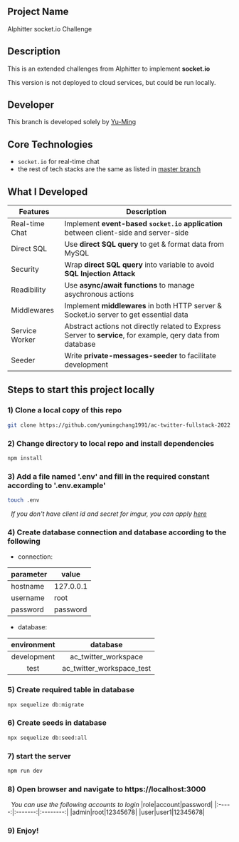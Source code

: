 ## Project Name
Alphitter socket.io Challenge

## Description
This is an extended challenges from Alphitter to implement **socket.io**

This version is not deployed to cloud services, but could be run locally.

## Developer
This branch is developed solely by [Yu-Ming](https://www.linkedin.com/in/yumingchang1991/)

## Core Technologies
- `socket.io` for real-time chat
- the rest of tech stacks are the same as listed in [master branch](https://github.com/yumingchang1991/ac-twitter-fullstack-2022)

## What I Developed
| Features | Description |
| --- | --- |
| Real-time Chat | Implement **event-based `socket.io` application** between client-side and server-side |
| Direct SQL | Use **direct SQL query** to get & format data from MySQL |
| Security | Wrap **direct SQL query** into variable to avoid **SQL Injection Attack** |
| Readibility | Use **async/await functions** to manage asychronous actions |
| Middlewares | Implement **middlewares** in both HTTP server & Socket.io server to get essential data |
| Service Worker | Abstract actions not directly related to Express Server to **service**, for example, qery data from database |
| Seeder | Write **private-messages-seeder** to facilitate development |

## Steps to start this project locally

### 1) Clone a local copy of this repo
```bash
git clone https://github.com/yumingchang1991/ac-twitter-fullstack-2022
```


### 2) Change directory to local repo and install dependencies
```bash
npm install
```

### 3) Add a file named '.env' and fill in the required constant according to '.env.example'
```bash
touch .env
```  
    
&nbsp;&nbsp;_If you don't have client id and secret for imgur, you can apply [here](https://api.imgur.com/oauth2/addclient)_


### 4) Create database connection and database according to the following
- connection:

|parameter|value|
|---------|---------|
|hostname|127.0.0.1|
|username|root|
|password|password|

- database:

|environment|database|
|:---------:|:------------------:|
|development|ac_twitter_workspace|
|test|ac_twitter_workspace_test|

### 5) Create required table in database
```bash
npx sequelize db:migrate
```

### 6) Create seeds in database
```bash
npx sequelize db:seed:all
```

### 7) start the server
```bash
npm run dev
```

### 8) Open browser and navigate to https://localhost:3000
&nbsp;&nbsp;_You can use the following accounts to login_
|role|account|password|
|:-----:|:-------:|:--------:|
|admin|root|12345678|
|user|user1|12345678|

### 9) Enjoy!
